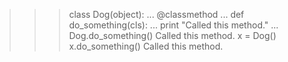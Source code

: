 >>> class Dog(object):
...     @classmethod
...     def do_something(cls):
...         print "Called this method."
...
>>> Dog.do_something()
Called this method.
>>> x = Dog()
>>> x.do_something()
Called this method.